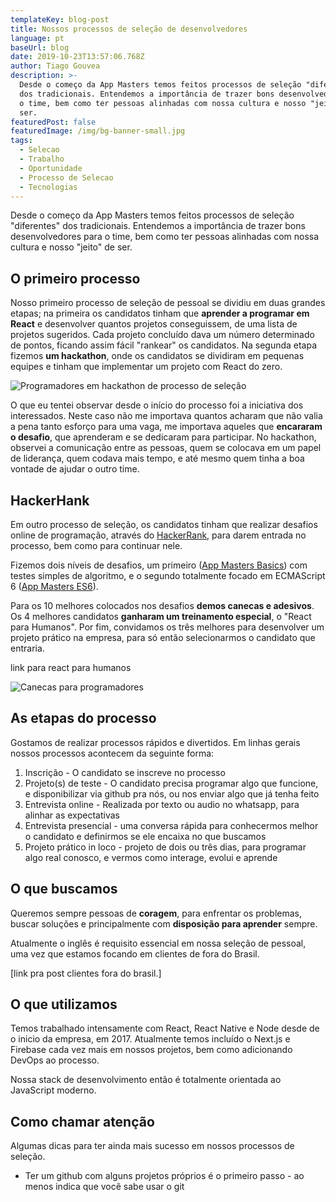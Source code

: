 ```yaml
---
templateKey: blog-post
title: Nossos processos de seleção de desenvolvedores
language: pt
baseUrl: blog
date: 2019-10-23T13:57:06.768Z
author: Tiago Gouvea
description: >-
  Desde o começo da App Masters temos feitos processos de seleção "diferentes"
  dos tradicionais. Entendemos a importância de trazer bons desenvolvedores para
  o time, bem como ter pessoas alinhadas com nossa cultura e nosso "jeito" de
  ser.
featuredPost: false
featuredImage: /img/bg-banner-small.jpg
tags:
  - Selecao
  - Trabalho
  - Oportunidade
  - Processo de Selecao
  - Tecnologias
---
```

Desde o começo da App Masters temos feitos processos de seleção "diferentes" dos tradicionais. Entendemos a importância de trazer bons desenvolvedores para o time, bem como ter pessoas alinhadas com nossa cultura e nosso "jeito" de ser.

## O primeiro processo

Nosso primeiro processo de seleção de pessoal se dividiu em duas grandes etapas; na primeira os candidatos tinham que **aprender a programar em React** e desenvolver quantos projetos conseguissem, de uma lista de projetos sugeridos. Cada projeto concluído dava um número determinado de pontos, ficando assim fácil "rankear" os candidatos. Na segunda etapa fizemos **um hackathon**, onde os candidatos se dividiram em pequenas equipes e tinham que implementar um projeto com React do zero. 



![Programadores em hackathon de processo de seleção](/img/img_20170427_084616445.jpg)

O que eu tentei observar desde o início do processo foi a iniciativa dos interessados. Neste caso não me importava quantos acharam que não valia a pena tanto esforço para uma vaga, me importava aqueles que **encararam o desafio**, que aprenderam e se dedicaram para participar. No hackathon, observei a comunicação entre as pessoas, quem se colocava em um papel de liderança, quem codava mais tempo, e até mesmo quem tinha a boa vontade de ajudar o outro time.

## HackerHank

Em outro processo de seleção, os candidatos tinham que realizar desafios online de programação, através do [HackerRank](https://www.hackerrank.com/), para darem entrada no processo, bem como para continuar nele. 

Fizemos dois níveis de desafios, um primeiro ([App Masters Basics](https://www.hackerrank.com/app-masters-basics)) com testes simples de algoritmo, e o segundo totalmente focado em ECMAScript 6 ([App Masters ES6](https://www.hackerrank.com/app-masters-es6)). 

Para os 10 melhores colocados nos desafios **demos canecas e adesivos**. Os 4 melhores candidatos **ganharam um treinamento especial**, o "React para Humanos". Por fim, convidamos os três melhores para desenvolver um projeto prático na empresa, para só então selecionarmos o candidato que entraria.

link para react para humanos

![Canecas para programadores](/img/caneca-programaco-programador-javascript-js-angular-react-d_nq_np_884917-mlb27350606376_052018-f.jpg)

## As etapas do processo

Gostamos de realizar processos rápidos e divertidos. Em linhas gerais nossos processos acontecem da seguinte forma:

1. Inscrição - O candidato se inscreve no processo
2. Projeto(s) de teste - O candidato precisa programar algo que funcione, e disponibilizar via github pra nós, ou nos enviar algo que já tenha feito
3. Entrevista online - Realizada por texto ou audio no whatsapp, para alinhar as expectativas
4. Entrevista presencial - uma conversa rápida para conhecermos melhor o candidato e definirmos se ele encaixa no que buscamos
5. Projeto prático in loco - projeto de dois ou três dias, para programar algo real conosco, e vermos como interage, evolui e aprende

## O que buscamos

Queremos sempre pessoas de **coragem**, para enfrentar os problemas, buscar soluções e principalmente com **disposição para aprender** sempre.

Atualmente o inglês é requisito essencial em nossa seleção de pessoal, uma vez que estamos focando em clientes de fora do Brasil.

\[link pra post clientes fora do brasil.]

## O que utilizamos

Temos trabalhado intensamente com React, React Native e Node desde de o inicio da empresa, em 2017. Atualmente temos incluído o Next.js e Firebase cada vez mais em nossos projetos, bem como adicionando DevOps ao processo. 

Nossa stack de desenvolvimento então é totalmente orientada ao JavaScript moderno.

## Como chamar atenção

Algumas dicas para ter ainda mais sucesso em nossos processos de seleção.

* Ter um github com alguns projetos próprios é o primeiro passo - ao menos indica que você sabe usar o git
